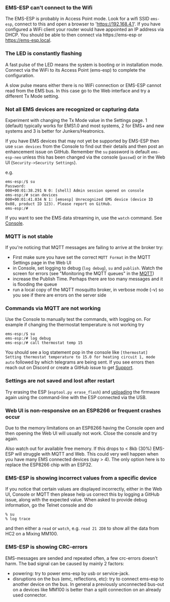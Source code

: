 ### EMS-ESP can't connect to the Wifi

The EMS-ESP is probably in Access Point mode. Look for a wifi SSID `ems-esp`, connect to this and open a browser to 'https://192.168.4.1'. If you have configured a WiFi client your router would have appointed an IP address via DHCP. You should be able to then connect via https://ems-esp or https://ems-esp.local.

### The LED is constantly flashing

A fast pulse of the LED means the system is booting or in installation mode. Connect via the WiFi to its Access Point (ems-esp) to complete the configuration.

A slow pulse means either there is no WiFi connection or EMS-ESP cannot read from the EMS bus. In this case go to the Web interface and try a different Tx Mode setting.

### Not all EMS devices are recognized or capturing data

Experiment with changing the Tx Mode value in the Settings page. 1 (default) typically works for EMS1.0 and most systems, 2 for EMS+ and new systems and 3 is better for Junkers/Heatronics.

If you have EMS devices that may not yet be supported by EMS-ESP then use `scan devices` from the Console to find out their details and then post an enhancement issue on GitHub. Remember the `su` password is default `ems-esp-neo` unless this has been changed via the console (`passwd`) or in the Web UI (`Security->Security Settings`).

e.g.

```
ems-esp:/$ su
Password:
000+00:01:38.291 N 0: [shell] Admin session opened on console
ems-esp:/# scan devices
000+00:01:41.034 N 1: [emsesp] Unrecognized EMS device (device ID 0x08, product ID 123). Please report on GitHub.
ems-esp:/#
```

If you want to see the EMS data streaming in, use the `watch` command. See [Console](Console?id=monitoring-the-ems-traffic).

### MQTT is not stable

If you're noticing that MQTT messages are failing to arrive at the broker try:
- First make sure you have set the correct `MQTT Format` in the MQTT Settings page in the Web UI
- in Console, set logging to debug (`log debug`), `su` and `publish`. Watch the screen for errors (see "Monitoring the MQTT queues" in the [MQTT](MQTT.md))
- increase the Publish Time. Perhaps there are too many messages and it is flooding the queue
- run a local copy of the MQTT mosquitto broker, in verbose mode (-v) so you see if there are errors on the server side

### Commands via MQTT are not working

Use the Console to manually test the commands, with logging on. For example if changing the thermostat temperature is not working try
```
ems-esp:/$ su
ems-esp:/# log debug
ems-esp:/# call thermostat temp 15
```
You should see a log statement pop in the console like `[thermostat] Setting thermostat temperature to 15.0 for heating circuit 1, mode auto` followed by which telegrams are being sent. If you see errors then reach out on Discord or create a GitHub issue to get [Support](Support.md).

### Settings are not saved and lost after restart

Try erasing the ESP (`esptool.py erase_flash`) and [uploading](Uploading-firmware) the firmware again using the command-line with the ESP connected via the USB.

### Web UI is non-responsive on an ESP8266 or frequent crashes occur

Due to the memory limitations on an ESP8266 having the Console open and then opening the Web UI will usually not work. Close the console and try again.

Also watch out for available free memory. If this drops to < 8kb (30%) EMS-ESP will struggle with MQTT and Web. This could very well happen when you have many EMS connected devices (say > 4). The only option here is to replace the ESP8266 chip with an ESP32.

### EMS-ESP is showing incorrect values from a specific device

If you notice that certain values are displayed incorrectly, either in the Web UI, Console or MQTT then please help us correct this by logging a GitHub issue, along with the expected value. When asked to provide debug information, go the Telnet console and do
```
% su
% log trace
```
and then either a `read` or `watch`, e.g. `read 21 2D8` to show all the data from HC2 on a Mixing MM100.

### EMS-ESP is showing CRC-errors

EMS-messages are sended and repeated often, a few crc-errors doesn't harm. The bad signal can be caused by mainly 2 factors:
- powering: try to power ems-esp by usb or service-jack. 
- disruptions on the bus (emc, reflections, etc): try to connect ems-esp to another device on the bus. In general a previously unconnected bus-out on a devices like MM100 is better than a split connection on an already used connector.
